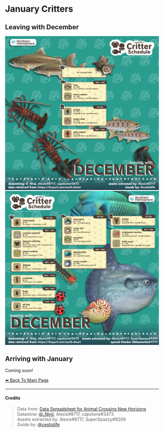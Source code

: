# January Critters

<head>
    <meta name="twitter:card" content="summary" />
    <meta name="twitter:site" content="@cestislife"/>
    <meta name="twitter:title" content="cestislife's Critter Schedule: January"/>
    <meta name="twitter:image" content="https://cestislife.github.io/card.png"/>
</meta>
</head>

## Leaving with December 
[![NH Leaving Dec](/img/NH_dec_out.png)](/img/NH_dec_out.png)
[![SH Leaving Dec](/img/SH_dec_out.png)](/img/SH_dec_out.png)

## Arriving with January
Coming soon!
   
[⬅️ Back To Main Page](https://cestislife.github.io)

***

#### Credits
> Data from: [Data Spreadsheet for Animal Crossing New Horizons](https://tinyurl.com/acnh-sheet)   
> Datamine: [@_Ninji](https://twitter.com/_ninji), Alexis#8717, capstone#3473   
> Assets extracted by: Alexis#8717, SuperSpazzy#9209   
> Guide by: [@cestislife](https://twitter.com/cestislife)
